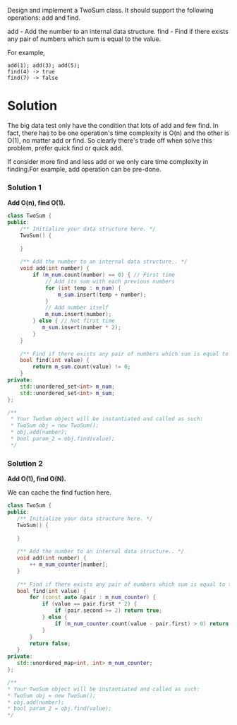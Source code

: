 Design and implement a TwoSum class. It should support the following operations: add and find.

add - Add the number to an internal data structure.
find - Find if there exists any pair of numbers which sum is equal to the value.

For example,

```
add(1); add(3); add(5);
find(4) -> true
find(7) -> false
```

# Solution

The big data test only have the condition that lots of add and few find. In fact, there has to be one operation's time complexity is O(n) and the other is O(1), no matter add or find. So clearly there's trade off when solve this problem, prefer quick find or quick add.

If consider more find and less add or we only care time complexity in finding.For example, add operation can be pre-done.


### Solution 1

__Add O(n), find O(1).__

```cpp
class TwoSum {
public:
    /** Initialize your data structure here. */
    TwoSum() {
        
    }
    
    /** Add the number to an internal data structure.. */
    void add(int number) {
        if (m_num.count(number) == 0) { // First time
            // Add its sum with each previous numbers
            for (int temp : m_num) {
                m_sum.insert(temp + number);
            }
            // Add number itself
            m_num.insert(number);
        } else { // Not first time 
           m_sum.insert(number * 2); 
        }
    }
    
    /** Find if there exists any pair of numbers which sum is equal to the value. */
    bool find(int value) {
        return m_sum.count(value) != 0;
    }
private:
    std::unordered_set<int> m_num;
    std::unordered_set<int> m_sum;
};

/**
 * Your TwoSum object will be instantiated and called as such:
 * TwoSum obj = new TwoSum();
 * obj.add(number);
 * bool param_2 = obj.find(value);
 */
 ```
 
### Solution 2

__Add O(1), find O(N).__

We can cache the find fuction here.
 
 ```cpp
 class TwoSum {
public:
    /** Initialize your data structure here. */
    TwoSum() {
        
    }
    
    /** Add the number to an internal data structure.. */
    void add(int number) {
        ++ m_num_counter[number];
    }
    
    /** Find if there exists any pair of numbers which sum is equal to the value. */
    bool find(int value) {
        for (const auto &pair : m_num_counter) {
            if (value == pair.first * 2) {
                if (pair.second >= 2) return true;
            } else {
                if (m_num_counter.count(value - pair.first) > 0) return true;
            }
        }
        return false;
    }
private:
    std::unordered_map<int, int> m_num_counter;
};

/**
 * Your TwoSum object will be instantiated and called as such:
 * TwoSum obj = new TwoSum();
 * obj.add(number);
 * bool param_2 = obj.find(value);
 */
 ```
 
